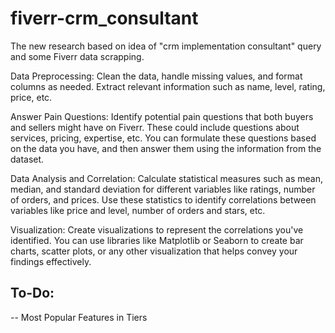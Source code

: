 # fiverr-crm_consultant
The new research based on idea of "crm implementation consultant" query and some Fiverr data scrapping.


Data Preprocessing: Clean the data, handle missing values, and format columns as needed. Extract relevant information such as name, level, rating, price, etc.

Answer Pain Questions: Identify potential pain questions that both buyers and sellers might have on Fiverr. These could include questions about services, pricing, expertise, etc. You can formulate these questions based on the data you have, and then answer them using the information from the dataset.

Data Analysis and Correlation: Calculate statistical measures such as mean, median, and standard deviation for different variables like ratings, number of orders, and prices. Use these statistics to identify correlations between variables like price and level, number of orders and stars, etc.

Visualization: Create visualizations to represent the correlations you've identified. You can use libraries like Matplotlib or Seaborn to create bar charts, scatter plots, or any other visualization that helps convey your findings effectively.

## To-Do: 
-- Most Popular Features in Tiers
